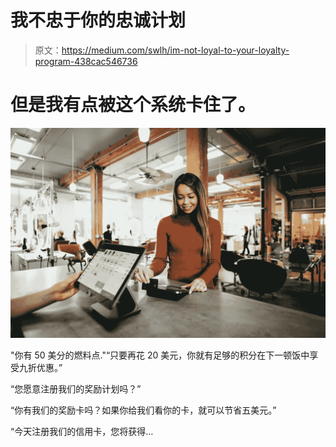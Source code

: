 # 我不忠于你的忠诚计划

> 原文：<https://medium.com/swlh/im-not-loyal-to-your-loyalty-program-438cac546736>

# 但是我有点被这个系统卡住了。

![](img/ca10740e6481ad5a2077f83134f5e32b.png)

"你有 50 美分的燃料点."“只要再花 20 美元，你就有足够的积分在下一顿饭中享受九折优惠。”

“您愿意注册我们的奖励计划吗？”

“你有我们的奖励卡吗？如果你给我们看你的卡，就可以节省五美元。”

“今天注册我们的信用卡，您将获得…